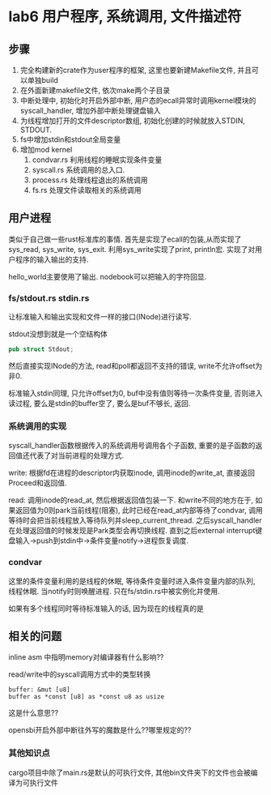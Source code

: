 # lab6 用户程序, 系统调用, 文件描述符

## 步骤
1. 完全构建新的crate作为user程序的框架, 这里也要新建Makefile文件, 并且可以单独build
2. 在外面新建makefile文件, 依次make两个子目录
3. 中断处理中, 初始化时开启外部中断, 用户态的ecall异常时调用kernel模块的syscall_handler, 增加外部中断处理键盘输入
4. 为线程增加打开的文件descriptor数组, 初始化创建的时候就放入STDIN, STDOUT.
5. fs中增加stdin和stdout全局变量
4. 增加mod kernel
    1. condvar.rs 利用线程的睡眠实现条件变量
    2. syscall.rs 系统调用的总入口.
    3. process.rs 处理线程退出的系统调用
    4. fs.rs 处理文件读取相关的系统调用

## 用户进程

类似于自己做一些rust标准库的事情. 
首先是实现了ecall的包装,从而实现了sys_read, sys_write, sys_exit. 利用sys_write实现了print, println宏. 实现了对用户程序的输入输出的支持.

hello_world主要使用了输出.
nodebook可以把输入的字符回显.

### fs/stdout.rs stdin.rs

让标准输入和输出实现和文件一样的接口(INode)进行读写.

stdout没想到就是一个空结构体
```rust
pub struct Stdout;
```
然后直接实现INode的方法, read和poll都返回不支持的错误, write不允许offset为非0.

标准输入stdin同理, 只允许offset为0, buf中没有值则等待一次条件变量, 否则进入读过程, 要么是stdin的buffer空了, 要么是buf不够长, 返回.

### 系统调用的实现

syscall_handler函数根据传入的系统调用号调用各个子函数, 重要的是子函数的返回值还代表了对当前进程的处理方式.

write: 根据fd在进程的descriptor内获取inode, 调用inode的write_at, 直接返回Proceed和返回值.

read: 调用inode的read_at, 然后根据返回值包装一下. 和write不同的地方在于, 如果返回值为0则park当前线程(阻塞), 此时已经在read_at内部等待了condvar, 调用等待时会把当前线程放入等待队列并sleep_current_thread. 之后syscall_handler在处理返回值的时候发现是Park类型会再切换线程.
直到之后external interrupt键盘输入->push到stdin中->条件变量notify->进程恢复调度.

### condvar
这里的条件变量利用的是线程的休眠, 等待条件变量时进入条件变量内部的队列, 线程休眠. 当notify时则唤醒进程.
只在fs/stdin.rs中被实例化并使用.

如果有多个线程同时等待标准输入的话, 因为现在的线程真的是

## 相关的问题

inline asm 中指明memory对编译器有什么影响??

read/write中的syscall调用方式中的类型转换
```
buffer: &mut [u8]
buffer as *const [u8] as *const u8 as usize
```
这是什么意思??

opensbi开启外部中断往外写的魔数是什么??哪里规定的??

### 其他知识点

cargo项目中除了main.rs是默认的可执行文件, 其他bin文件夹下的文件也会被编译为可执行文件


